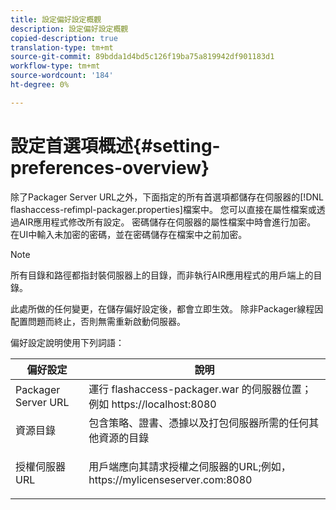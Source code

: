 ```yaml
---
title: 設定偏好設定概觀
description: 設定偏好設定概觀
copied-description: true
translation-type: tm+mt
source-git-commit: 89bdda1d4bd5c126f19ba75a819942df901183d1
workflow-type: tm+mt
source-wordcount: '184'
ht-degree: 0%

---
```



# 設定首選項概述{#setting-preferences-overview}

除了Packager Server URL之外，下面指定的所有首選項都儲存在伺服器的[!DNL flashaccess-refimpl-packager.properties]檔案中。 您可以直接在屬性檔案或透過AIR應用程式修改所有設定。 密碼儲存在伺服器的屬性檔案中時會進行加密。 在UI中輸入未加密的密碼，並在密碼儲存在檔案中之前加密。

>[!NOTE]
>
>所有目錄和路徑都指封裝伺服器上的目錄，而非執行AIR應用程式的用戶端上的目錄。

此處所做的任何變更，在儲存偏好設定後，都會立即生效。 除非Packager線程因配置問題而終止，否則無需重新啟動伺服器。

偏好設定說明使用下列詞語：

<table frame="all" colsep="1" rowsep="1" class="+ topic/table adobe-d/table " id="table_tj5_hcz_n4"> 
 <thead class="- topic/thead "> 
  <tr rowsep="1" class="- topic/row "> 
   <th colname="1" class="- topic/entry entry"> 偏好設定 </th> 
   <th colname="2" class="- topic/entry entry"> 說明 </th> 
  </tr> 
 </thead>
 <tbody class="- topic/tbody "> 
  <tr rowsep="1" class="- topic/row "> 
   <td colname="1" class="- topic/entry "> Packager Server URL </td> 
   <td colname="2" class="- topic/entry "> 運行<span class="filepath"> flashaccess-packager.war </span>的伺服器位置；例如<span class="filepath"> https://localhost:8080 </span> </td> 
  </tr> 
  <tr rowsep="1" class="- topic/row "> 
   <td colname="1" class="- topic/entry "> 資源目錄 </td> 
   <td colname="2" class="- topic/entry "> 包含策略、證書、憑據以及打包伺服器所需的任何其他資源的目錄 </td> 
  </tr> 
  <tr rowsep="0" class="- topic/row "> 
   <td colname="1" class="- topic/entry "> 授權伺服器URL </td> 
   <td colname="2" class="- topic/entry "> <p class="- topic/p ">用戶端應向其請求授權之伺服器的URL;例如，<span class="filepath"> https://mylicenseserver.com:8080 </span> </p> </td> 
  </tr> 
 </tbody> 
</table>

